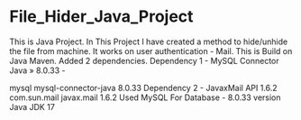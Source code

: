# File_Hider_Java_Project
This is Java Project. In This Project I have created a method to hide/unhide the file from machine. It works on user authentication - Mail.
This is Build on Java Maven.
Added 2 dependencies.
Dependency 1 - MySQL Connector Java » 8.0.33 - 
<!-- https://mvnrepository.com/artifact/mysql/mysql-connector-java -->
<dependency>
    <groupId>mysql</groupId>
    <artifactId>mysql-connector-java</artifactId>
    <version>8.0.33</version>
</dependency>
Dependency 2 - JavaxMail API 1.6.2
<!-- https://mvnrepository.com/artifact/com.sun.mail/javax.mail -->
<dependency>
    <groupId>com.sun.mail</groupId>
    <artifactId>javax.mail</artifactId>
    <version>1.6.2</version>
</dependency>
Used MySQL For Database - 8.0.33 version
Java JDK 17
